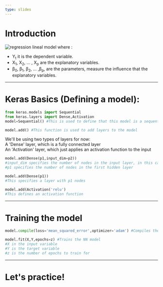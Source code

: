 ```yaml
---
type: slides
---
```


# Introduction


![regression lineal model](./regression_lineal_model.jpg)
where :

+ Y<sub>t</sub> it is the dependent variable.
+ X<sub>1</sub>, X<sub>2</sub>, ... , X<sub>p</sub> are the explanatory variables.
+ &beta;<sub>0</sub>, &beta;<sub>1</sub>, &beta;<sub>2</sub>, ... ,&beta;<sub>p</sub>, are the parameters, measure the influence that the explanatory variables.
    
---

# Keras Basics (Defining a model):

```python
from keras.models import Sequential
from keras.layers import Dense,Activation
model=Sequential() #This is used to define that this model is a sequential model

model.add() #This function is used to add layers to the model

```
We'll be using two types of layers for now: <br>
A 'Dense' layer, which is a fully connected layer <br>
An 'Activation' layer, which just applies an activation function to the input
```python
model.add(Dense(p1,input_dim=p2)) 
#input_dim specifies the number of nodes in the input layer, in this case p2 input nodes
#p1 specifies the number of nodes in the first hidden layer

model.add(Dense(p1))
#This specifies a layer with p1 nodes

model.add(Activation('relu')
#This defines an activation function
```
---

# Training the model

```python
model.compile(loss='mean_squared_error',optimizer='adam') #Compiles the model

model.fit(X,Y,epochs=z) #Trains the NN model
#X in the input variable
#Y is the target variable
#z is the number of epochs to train for  
```
---

# Let's practice!
